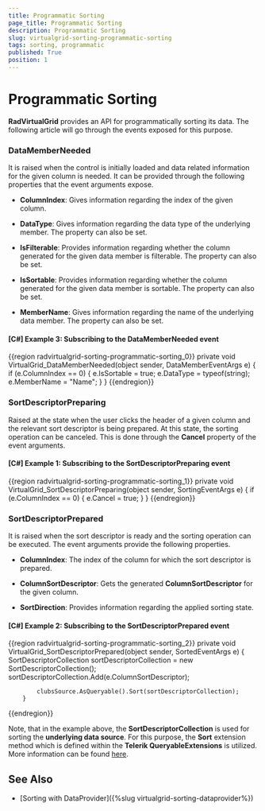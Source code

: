 ```yaml
---
title: Programmatic Sorting
page_title: Programmatic Sorting
description: Programmatic Sorting
slug: virtualgrid-sorting-programmatic-sorting
tags: sorting, programmatic
published: True
position: 1
---
```


# Programmatic Sorting

__RadVirtualGrid__ provides an API for programmatically sorting its data. The following article will go through the events exposed for this purpose.

### DataMemberNeeded

It is raised when the control is initially loaded and data related information for the given column is needed. It can be provided through the following properties that the event arguments expose.

* __ColumnIndex__: Gives information regarding the index of the given column.

* __DataType__: Gives information regarding the data type of the underlying member. The property can also be set.

* __IsFilterable__: Provides information regarding whether the column generated for the given data member is filterable. The property can also be set.

* __IsSortable__: Provides information regarding whether the column generated for the given data member is sortable. The property can also be set.

* __MemberName__: Gives information regarding the name of the underlying data member. The property can also be set.

#### __[C#] Example 3: Subscribing to the DataMemberNeeded event__

{{region radvirtualgrid-sorting-programmatic-sorting_0}}
	private void VirtualGrid_DataMemberNeeded(object sender, DataMemberEventArgs e)
        {
            if (e.ColumnIndex == 0)
            {
                e.IsSortable = true;
                e.DataType = typeof(string);
                e.MemberName = "Name";
            }
        }
{{endregion}}

### SortDescriptorPreparing

Raised at the state when the user clicks the header of a given column and the relevant sort descriptor is being prepared. At this state, the sorting operation can be canceled. This is done through the __Cancel__ property of the event arguments.

#### __[C#] Example 1: Subscribing to the SortDescriptorPreparing event__

{{region radvirtualgrid-sorting-programmatic-sorting_1}}
	private void VirtualGrid_SortDescriptorPreparing(object sender, SortingEventArgs e)
        {
            if (e.ColumnIndex == 0)
            {
                e.Cancel = true;
            }
        }
{{endregion}}

### SortDescriptorPrepared

It is raised when the sort descriptor is ready and the sorting operation can be executed. The event arguments provide the following properties.

* __ColumnIndex__: The index of the column for which the sort descriptor is prepared.

* __ColumnSortDescriptor__: Gets the generated __ColumnSortDescriptor__ for the given column.

* __SortDirection__: Provides information regarding the applied sorting state.

#### __[C#] Example 2: Subscribing to the SortDescriptorPrepared event__

{{region radvirtualgrid-sorting-programmatic-sorting_2}}
	private void VirtualGrid_SortDescriptorPrepared(object sender, SortedEventArgs e)
        {
            SortDescriptorCollection sortDescriptorCollection = new SortDescriptorCollection();
            sortDescriptorCollection.Add(e.ColumnSortDescriptor);

            clubsSource.AsQueryable().Sort(sortDescriptorCollection);
        }
{{endregion}}

Note, that in the example above, the __SortDescriptorCollection__ is used for sorting the __underlying data source__. For this purpose, the __Sort__ extension method which is defined within the __Telerik QueryableExtensions__ is utilized. More information can be found [here](http://docs.telerik.com/devtools/wpf/api/html/m_telerik_windows_data_queryableextensions_sort_2.htm). 

## See Also

* [Sorting with DataProvider]({%slug virtualgrid-sorting-dataprovider%})